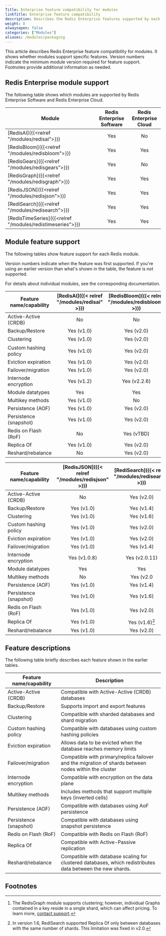 ```yaml
---
Title: Enterprise feature compatibility for modules
linkTitle: Enterprise feature compatibility
description: Describes the Redis Enterprise features supported by each Redis module.
weight: 8
alwaysopen: false
categories: ["Modules"]
aliases: /modules/packaging
---
```


This article describes Redis Enterprise feature compatibility for modules.  It shows whether modules support specific features.  Version numbers indicate the minimum module version required for feature support.  Footnotes provide additional information as needed.

## Redis Enterprise module support

The following table shows which modules are supported by Redis Enterprise Software and Redis Enterprise Cloud.

| Module | Redis Enterprise<br/>Software | Redis Enterprise<br/>Cloud |
|--------|:-------------------------:|:-----------------------:|
| [RedisAI]({{<relref "/modules/redisai">}})       | Yes | No |
| [RedisBloom]({{<relref "/modules/redisbloom">}}) | Yes | Yes |
| [RedisGears]({{<relref "/modules/redisgears">}}) | Yes | No |
| [RedisGraph]({{<relref "/modules/redisgraph">}}) | Yes | Yes |
| [RedisJSON]({{<relref "/modules/redisjson">}})   | Yes | Yes |
| [RediSearch]({{<relref "/modules/redisearch">}}) | Yes | Yes |
| [RedisTimeSeries]({{<relref "/modules/redistimeseries">}}) | Yes | Yes |

## Module feature support

The following tables show feature support for each Redis module.  

Version numbers indicate when the feature was first supported.  If you're using an earlier version than what's shown in the table, the feature is not supported.

For details about individual modules, see the corresponding documentation.

| Feature name/capability | [RedisAI]({{< relref "/modules/redisai" >}}) | [RedisBloom]({{< relref  "/modules/redisbloom" >}})  | [RedisGears]({{< relref  "/modules/redisgears" >}}) | [RedisGraph]({{< relref  "/modules/redisgraph" >}})   | 
|-------------------------|:----------:|:------------:|:----------:|:------------:|
| Active-Active (CRDB)    | No         | No           | Yes (v1.0) | No           |
| Backup/Restore          | Yes (v1.0) | Yes (v2.0)   | Yes (v1.0) | Yes (v1.0)   |
| Clustering              | Yes (v1.0) | Yes (v2.0)   | Yes (v1.0) | Yes (v2.2.3)[^1] |
| Custom hashing policy   | Yes (v1.0) | Yes (v2.0)   | Yes (v1.0) | Yes (v1.0)   |
| Eviction expiration     | Yes (v1.0) | Yes (v2.0)   | Yes (v1.0) | No           |
| Failover/migration      | Yes (v1.0) | Yes (v2.0)   | Yes (v1.0) | Yes (v1.0)   |
| Internode encryption    | Yes (v1.2) | Yes (v2.2.6) | Yes (v1.2) | Yes (v2.4)   |
| Module datatypes        | Yes        | Yes          | Yes        | Yes          |
| Multikey methods        | Yes (v1.0) | No           | Yes (v1.0) | No           |
| Persistence (AOF)       | Yes (v1.0) | Yes (v2.0)   | Yes (v1.0) | Yes (v2.0)   |
| Persistence (snapshot)  | Yes (v1.0) | Yes (v2.0)   | Yes (v1.0) | Yes (v1.0)   |
| Redis on Flash (RoF)    | No         | Yes (vTBD)   | Yes (vTBD) | No           |
| Replica Of              | Yes (v1.0) | Yes (v2.0)   | No         | Yes (v2.2)   |
| Reshard/rebalance       | No         | Yes (v2.0)   | Yes (v1.0) | No           |

[^1]: The RedisGraph module supports clustering; however, individual Graphs contained in a key reside in a single shard, which can affect pricing.  To learn more, [contact support](https://redis.com/company/support/).

| Feature name/capability | [RedisJSON]({{< relref  "/modules/redisjson" >}})    | [RediSearch]({{< relref  "/modules/redisearch" >}})    | [RedisTimeSeries]({{< relref  "/modules/redistimeseries" >}}) |
|-------------------------|:------------:|:-------------:|:---------------:|
| Active-Active (CRDB)    | No           | Yes (v2.0)    | No           | 
| Backup/Restore          | Yes (v1.0)   | Yes (v1.4)    | Yes (v1.2)   | 
| Clustering              | Yes (v1.0)   | Yes (v1.6)    | Yes (v1.2)   | 
| Custom hashing policy   | Yes (v1.0)   | Yes (v2.0)    | Yes (v1.2)   | 
| Eviction expiration     | Yes (v1.0)   | Yes (v2.0)    | Yes (v1.2)   | 
| Failover/migration      | Yes (v1.0)   | Yes (v1.4)    | Yes (v1.2)   | 
| Internode encryption    | Yes (v1.0.8) | Yes (v2.0.11) | Yes (v1.4.9) | 
| Module datatypes        | Yes          | Yes           | Yes          | 
| Multikey methods        | No           | Yes (v2.0     | Yes (v1.2)   | 
| Persistence (AOF)       | Yes (v1.0)   | Yes (v1.4)    | Yes (v1.2)   | 
| Persistence (snapshot)  | Yes (v1.0)   | Yes (v1.6)    | Yes (v1.2)   | 
| Redis on Flash (RoF)    | Yes (v1.0)   | Yes (v2.0)    | Yes (v1.4.7) | 
| Replica Of              | Yes (v1.0)   | Yes (v1.6)[^2]    | Yes (v1.2)   | 
| Reshard/rebalance       | Yes (v1.0)   | Yes (v2.0)    | Yes (v1.2)   | 

[^2]: In version 1.6, RediSearch supported Replica Of only between databases with the same number of shards.  This limitation was fixed in v2.0. 

## Feature descriptions

The following table briefly describes each feature shown in the earlier tables.

| Feature name/capability | Description |
|-------------------------|-------------|
| Active-Active (CRDB)    | Compatible with Active-Active (CRDB) databases  |
| Backup/Restore          | Supports import and export features |
| Clustering              | Compatible with sharded databases and shard migration |
| Custom hashing policy   | Compatible with databases using custom hashing policies |
| Eviction expiration     | Allows data to be evicted when the database reaches memory limits |
| Failover/migration      | Compatible with primary/replica failover and the migration of shards between nodes within the cluster |
| Internode encryption    | Compatible with encryption on the data plane |
| Multikey methods        | Includes methods that support multiple keys (inverted cells) |
| Persistence (AOF)       | Compatible with databases using AoF persistence |
| Persistence (snapshot)  | Compatible with databases using snapshot persistence | 
| Redis on Flash (RoF)    | Compatible with Redis on Flash (RoF) |
| Replica Of              | Compatible with Active-Passive replication | 
| Reshard/rebalance       | Compatible with database scaling for clustered databases, which redistributes data between the new shards. |

<!-- 
    Individual footnotes are rendered below the following heading.  
    Thus, any additional sections need to be placed above this comment.
-->
## Footnotes